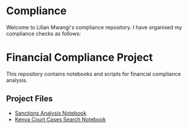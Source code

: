 # Compliance

Welcome to Lilian Mwangi's compliance repository. I have organised my compliance checks as follows:

# Financial Compliance Project

This repository contains notebooks and scripts for financial compliance analysis.

## Project Files

- [Sanctions Analysis Notebook](Financial_Compliance/Sanctions.ipynb)
- [Kenya Court Cases Search Notebook](/Financial_Compliance/Kenya_Court_Cases_Search.ipynb)
